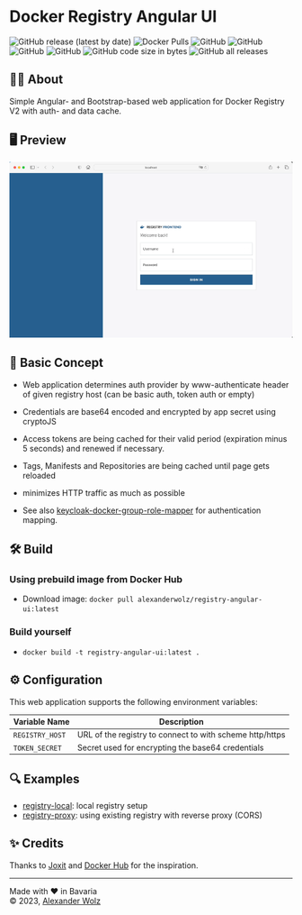 # Docker Registry Angular UI

![GitHub release (latest by date)](https://img.shields.io/github/v/release/alexanderwolz/registry-angular-ui)
![Docker Pulls](https://img.shields.io/docker/pulls/alexanderwolz/registry-angular-ui)
![GitHub](https://img.shields.io/badge/angular-16.0.3-orange)
![GitHub](https://img.shields.io/badge/bootstrap-5.2.3-orange)
![GitHub](https://img.shields.io/badge/registry-2.8.2-orange)
![GitHub](https://img.shields.io/github/license/alexanderwolz/registry-angular-ui)
![GitHub code size in bytes](https://img.shields.io/github/languages/code-size/alexanderwolz/registry-angular-ui)
![GitHub all releases](https://img.shields.io/github/downloads/alexanderwolz/registry-angular-ui/total?color=informational)

## 🧑‍💻 About

Simple Angular- and Bootstrap-based web application for Docker Registry V2 with auth- and data cache.

## 🖥️ Preview
![Preview](documentation/preview.gif)

## 🔬 Basic Concept
- Web application determines auth provider by www-authenticate header of given registry host (can be basic auth, token auth or empty)
- Credentials are base64 encoded and encrypted by app secret using cryptoJS
- Access tokens are being cached for their valid period (expiration minus 5 seconds) and renewed if necessary.
- Tags, Manifests and Repositories are being cached until page gets reloaded
- minimizes HTTP traffic as much as possible

- See also [keycloak-docker-group-role-mapper](https://github.com/alexanderwolz/keycloak-docker-group-role-mapper) for authentication mapping.

## 🛠️ Build
### Using prebuild image from Docker Hub
- Download image: ```docker pull alexanderwolz/registry-angular-ui:latest```
### Build yourself
- ```docker build -t registry-angular-ui:latest .```

## ⚙️ Configuration
This web application supports the following environment variables:

| Variable Name                   | Description                                              |
|---------------------------------|----------------------------------------------------------|
|```REGISTRY_HOST```              | URL of the registry to connect to with scheme http/https |
|```TOKEN_SECRET```               | Secret used for encrypting the base64 credentials        |

## 🔍 Examples

- [registry-local](examples/registry-local): local registry setup
- [registry-proxy](examples/registry-proxy): using existing registry with reverse proxy (CORS)

## ✨ Credits

Thanks to [Joxit](https://github.com/Joxit/docker-registry-ui) and [Docker Hub](https://hub.docker.com) for the inspiration.


- - -

Made with ❤️ in Bavaria
<br>
© 2023, <a href="https://www.alexanderwolz.de"> Alexander Wolz
